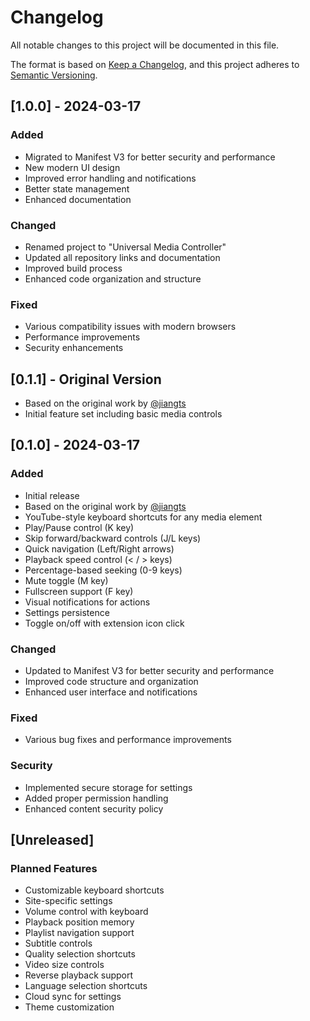 # Changelog

All notable changes to this project will be documented in this file.

The format is based on [Keep a Changelog](https://keepachangelog.com/en/1.0.0/),
and this project adheres to [Semantic Versioning](https://semver.org/spec/v2.0.0.html).

## [1.0.0] - 2024-03-17

### Added
- Migrated to Manifest V3 for better security and performance
- New modern UI design
- Improved error handling and notifications
- Better state management
- Enhanced documentation

### Changed
- Renamed project to "Universal Media Controller"
- Updated all repository links and documentation
- Improved build process
- Enhanced code organization and structure

### Fixed
- Various compatibility issues with modern browsers
- Performance improvements
- Security enhancements

## [0.1.1] - Original Version
- Based on the original work by [@jiangts](https://github.com/jiangts/media-hotkeys)
- Initial feature set including basic media controls

## [0.1.0] - 2024-03-17

### Added
- Initial release
- Based on the original work by [@jiangts](https://github.com/jiangts/media-hotkeys)
- YouTube-style keyboard shortcuts for any media element
- Play/Pause control (K key)
- Skip forward/backward controls (J/L keys)
- Quick navigation (Left/Right arrows)
- Playback speed control (< / > keys)
- Percentage-based seeking (0-9 keys)
- Mute toggle (M key)
- Fullscreen support (F key)
- Visual notifications for actions
- Settings persistence
- Toggle on/off with extension icon click

### Changed
- Updated to Manifest V3 for better security and performance
- Improved code structure and organization
- Enhanced user interface and notifications

### Fixed
- Various bug fixes and performance improvements

### Security
- Implemented secure storage for settings
- Added proper permission handling
- Enhanced content security policy

## [Unreleased]

### Planned Features
- Customizable keyboard shortcuts
- Site-specific settings
- Volume control with keyboard
- Playback position memory
- Playlist navigation support
- Subtitle controls
- Quality selection shortcuts
- Video size controls
- Reverse playback support
- Language selection shortcuts
- Cloud sync for settings
- Theme customization 